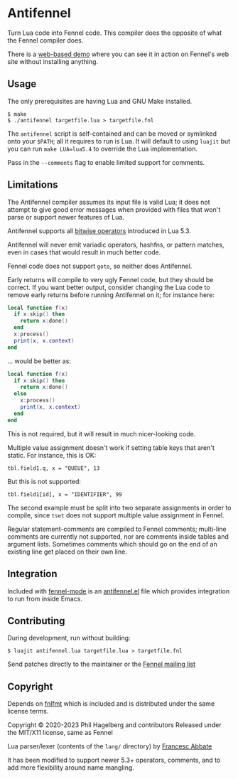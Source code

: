 # Antifennel

Turn Lua code into Fennel code. This compiler does the opposite of
what the Fennel compiler does.

There is a [web-based demo](https://fennel-lang.org/see) where you can
see it in action on Fennel's web site without installing anything.

## Usage

The only prerequisites are having Lua and GNU Make installed.

    $ make
    $ ./antifennel targetfile.lua > targetfile.fnl

The `antifennel` script is self-contained and can be moved or
symlinked onto your `$PATH`; all it requires to run is Lua. It will
default to using `luajit` but you can run `make LUA=lua5.4` to
override the Lua implementation.

Pass in the `--comments` flag to enable limited support for comments.

## Limitations

The Antifennel compiler assumes its input file is valid Lua; it does
not attempt to give good error messages when provided with files that
won't parse or support newer features of Lua.

Antifennel supports all [bitwise operators](https://www.lua.org/manual/5.3/manual.html#3.4.2)
introduced in Lua 5.3.

Antifennel will never emit variadic operators, hashfns, or pattern
matches, even in cases that would result in much better code.

Fennel code does not support `goto`, so neither does Antifennel.

Early returns will compile to very ugly Fennel code, but they should
be correct. If you want better output, consider changing the Lua code
to remove early returns before running Antifennel on it; for instance
here:

```lua
local function f(x)
  if x:skip() then
    return x:done()
  end
  x:process()
  print(x, x.context)
end
```

... would be better as:

```lua
local function f(x)
  if x:skip() then
    return x:done()
  else
    x:process()
    print(x, x.context)
  end
end
```

This is not required, but it will result in much nicer-looking code.

Multiple value assignment doesn't work if setting table keys that
aren't static. For instance, this is OK:

    tbl.field1.q, x = "QUEUE", 13

But this is not supported:

    tbl.field1[id], x = "IDENTIFIER", 99

The second example must be split into two separate assignments in
order to compile, since `tset` does not support multiple value
assignment in Fennel.

Regular statement-comments are compiled to Fennel comments; multi-line
comments are currently not supported, nor are comments inside tables
and argument lists. Sometimes comments which should go on the end of
an existing line get placed on their own line.

## Integration

Included with
[fennel-mode](https://git.sr.ht/~technomancy/fennel-mode/)
is an
[antifennel.el](https://git.sr.ht/~technomancy/fennel-mode/tree/main/item/antifennel.el)
file which provides integration to run from inside Emacs.

## Contributing

During development, run without building:

    $ luajit antifennel.lua targetfile.lua > targetfile.fnl

Send patches directly to the maintainer or the
[Fennel mailing list](https://lists.sr.ht/%7Etechnomancy/fennel)

## Copyright

Depends on [fnlfmt](https://git.sr.ht/~technomancy/fnlfmt) which is
included and is distributed under the same license terms.

Copyright © 2020-2023 Phil Hagelberg and contributors
Released under the MIT/X11 license, same as Fennel

Lua parser/lexer (contents of the `lang/` directory) 
by [Francesc Abbate](https://github.com/franko/luajit-lang-toolkit)

It has been modified to support newer 5.3+ operators, comments, and to
add more flexibility around name mangling.
